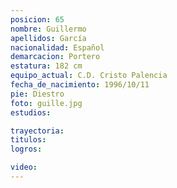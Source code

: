 ```yaml
---
posicion: 65
nombre: Guillermo
apellidos: García
nacionalidad: Español
demarcacion: Portero
estatura: 182 cm
equipo_actual: C.D. Cristo Palencia
fecha_de_nacimiento: 1996/10/11
pie: Diestro
foto: guille.jpg
estudios:

trayectoria: 
titulos:
logros:

video:
---
```

